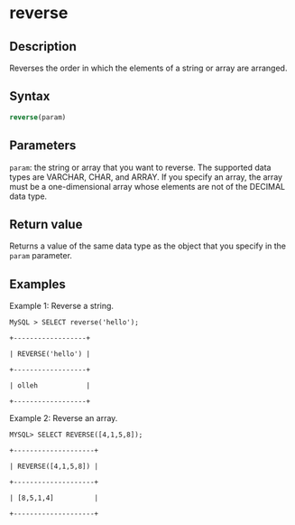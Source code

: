 # reverse

## Description

Reverses the order in which the elements of a string or array are arranged.

## Syntax

```SQL
reverse(param)
```

## Parameters

`param`: the string or array that you want to reverse. The supported data types are VARCHAR, CHAR, and ARRAY. If you specify an array, the array must be a one-dimensional array whose elements are not of the DECIMAL data type.

## Return value

Returns a value of the same data type as the object that you specify in the `param` parameter.

## Examples

Example 1: Reverse a string.

```Plain%20Text
MySQL > SELECT reverse('hello');

+------------------+

| REVERSE('hello') |

+------------------+

| olleh            |

+------------------+

```

Example 2: Reverse an array.

```Plain%20Text
MYSQL> SELECT REVERSE([4,1,5,8]);

+--------------------+

| REVERSE([4,1,5,8]) |

+--------------------+

| [8,5,1,4]          |

+--------------------+
```
